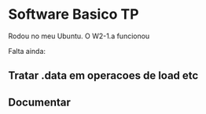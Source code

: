 # Software Basico TP

Rodou no meu Ubuntu.
O W2-1.a funcionou

Falta ainda:

## Tratar .data em operacoes de load etc 

## Documentar 

